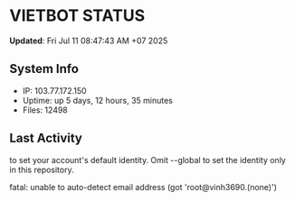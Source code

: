 # VIETBOT STATUS
**Updated**: Fri Jul 11 08:47:43 AM +07 2025

## System Info
- IP: 103.77.172.150
- Uptime: up 5 days, 12 hours, 35 minutes
- Files: 12498

## Last Activity

to set your account's default identity.
Omit --global to set the identity only in this repository.

fatal: unable to auto-detect email address (got 'root@vinh3690.(none)')
